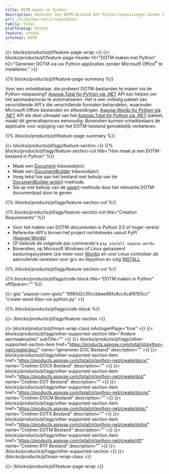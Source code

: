 ```yaml
---
title: DOTM maken in Python
description: Genereer een DOTM-bestand met Python-toepassingen zonder Microsoft Word te gebruiken. 
url: /nl/python-net/create/dotm/
family: total
platformtag: Python
feature: create
informat: DOTM
---
```

{{< blocks/products/pf/feature-page-wrap >}}
{{< blocks/products/pf/feature-page-header h1="DOTM maken met Python" h2="Genereer DOTM via uw Python-applicaties zonder Microsoft Office<sup>&reg;</sup> te installeren." >}}

{{% blocks/products/pf/feature-page-summary %}}

Voor een ontwikkelaar, die probeert DOTM-bestanden te maken via de Python-toepassing? [Aspose.Total for Python via .NET](https://products.aspose.com/total/python-net/) API kan helpen om het aanmaakproces te automatiseren. Het is een volledig pakket van verschillende API's die verschillende formaten behandelen, waaronder Microsoft Office-bestanden en afbeeldingen. [Aspose.Words for Python via .NET](https://products.aspose.com/words/python-net/) API die deel uitmaakt van het [Aspose.Total for Python via .NET](https://products.aspose.com/total/python-net/)-pakket, maakt dit generatieproces eenvoudig. Bovendien kunnen ontwikkelaars de applicatie voor wijziging van het DOTM-bestand gemakkelijk verbeteren. 

{{% /blocks/products/pf/feature-page-summary %}}

{{< blocks/products/pf/agp/feature-section >}}
{{% blocks/products/pf/agp/feature-section-col title="Hoe maak je een DOTM-bestand in Python" %}}

- Maak een [Document](https://reference.aspose.com/words/python-net/aspose.words/document/)-klasseobject.
- Maak een [DocumentBuilder](https://reference.aspose.com/words/python-net/aspose.words/documentbuilder/)-klasseobject.
- Voeg tekst toe aan het bestand met behulp van de [DocumentBuilder.write()](https://reference.aspose.com/words/python-net/aspose.words/documentbuilder/write/)-methode.
- Sla op met behulp van de [save()](https://reference.aspose.com/words/python-net/aspose.words/document/save/)-methode door het relevante DOTM-documentpad door te geven.

{{% /blocks/products/pf/agp/feature-section-col %}}

{{% blocks/products/pf/agp/feature-section-col title="Creation Requirements" %}}

- Voor het maken van DOTM-documenten is Python 3.5 of hoger vereist
- Referentie-API's binnen het project rechtstreeks vanuit PyPI ([Aspose.Words](https://pypi.org/project/aspose-words/)) 
- Of Gebruik de volgende pip-commando's ```pip install aspose.words```. 
- Bovendien, op Microsoft Windows of Linux gebaseerd besturingssysteem (zie meer voor [Words](https://docs.aspose.com/words/python-net/system-requirements/)) en voor Linux controleer de aanvullende vereisten voor gcc en libpython en volg [INSTALL](https://docs.aspose.com/words/python-net/installation/) 

{{% /blocks/products/pf/agp/feature-section-col %}}

{{% blocks/products/pf/agp/code-block title="DOTM maken in Python" offSpacer="" %}}

{{< gist "aspose-com-gists" "6961d2c30ccbbae86fc8cc4cdf8155cc" "create-word-files-via-python.py" >}}

{{% /blocks/products/pf/agp/code-block %}}

{{< /blocks/products/pf/agp/feature-section >}}

{{< blocks/products/pf/main-wrap-class isAutogenPage="true" >}}
{{< blocks/products/pf/agp/other-supported-section title="Andere aanmaakopties" subTitle="" >}}
{{< blocks/products/pf/agp/other-supported-section-item href="https://products.aspose.com/total/nl/python-net/create/doc/" name="genereren DOC Bestand" description="" >}}
{{< blocks/products/pf/agp/other-supported-section-item href="https://products.aspose.com/total/nl/python-net/create/docx/" name="Creëren DOCX Bestand" description="" >}}
{{< blocks/products/pf/agp/other-supported-section-item href="https://products.aspose.com/total/nl/python-net/create/dot/" name="Creëren DOT Bestand" description="" >}}
{{< blocks/products/pf/agp/other-supported-section-item href="https://products.aspose.com/total/nl/python-net/create/docm/" name="Creëren DOCM Bestand" description="" >}}
{{< blocks/products/pf/agp/other-supported-section-item href="https://products.aspose.com/total/nl/python-net/create/dotx/" name="Creëren DOTX Bestand" description="" >}}
{{< blocks/products/pf/agp/other-supported-section-item href="https://products.aspose.com/total/nl/python-net/create/dotm/" name="Creëren DOTM Bestand" description="" >}}
{{< blocks/products/pf/agp/other-supported-section-item href="https://products.aspose.com/total/nl/python-net/create/rtf/" name="Creëren RTF Bestand" description="" >}}
{{< /blocks/products/pf/agp/other-supported-section >}}
{{< /blocks/products/pf/main-wrap-class >}}

{{< /blocks/products/pf/feature-page-wrap >}}